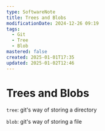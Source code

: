 ```yaml
---
type: SoftwareNote
title: Trees and Blobs
modificationDate: 2024-12-26 09:19
tags:
  - Git
  - Tree
  - Blob
mastered: false
created: 2025-01-01T17:35
updated: 2025-01-02T12:46
---
```


# Trees and Blobs

`tree`: git's way of storing a directory

`blob`: git's way of storing a file


